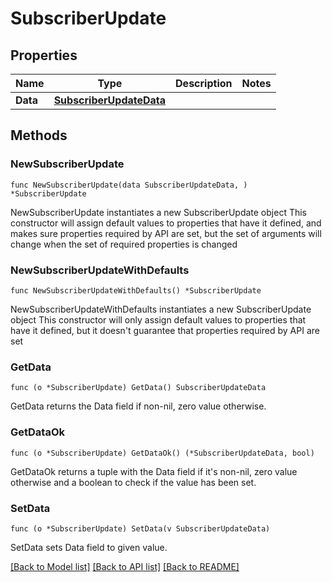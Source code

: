 # SubscriberUpdate

## Properties

Name | Type | Description | Notes
------------ | ------------- | ------------- | -------------
**Data** | [**SubscriberUpdateData**](SubscriberUpdateData.md) |  | 

## Methods

### NewSubscriberUpdate

`func NewSubscriberUpdate(data SubscriberUpdateData, ) *SubscriberUpdate`

NewSubscriberUpdate instantiates a new SubscriberUpdate object
This constructor will assign default values to properties that have it defined,
and makes sure properties required by API are set, but the set of arguments
will change when the set of required properties is changed

### NewSubscriberUpdateWithDefaults

`func NewSubscriberUpdateWithDefaults() *SubscriberUpdate`

NewSubscriberUpdateWithDefaults instantiates a new SubscriberUpdate object
This constructor will only assign default values to properties that have it defined,
but it doesn't guarantee that properties required by API are set

### GetData

`func (o *SubscriberUpdate) GetData() SubscriberUpdateData`

GetData returns the Data field if non-nil, zero value otherwise.

### GetDataOk

`func (o *SubscriberUpdate) GetDataOk() (*SubscriberUpdateData, bool)`

GetDataOk returns a tuple with the Data field if it's non-nil, zero value otherwise
and a boolean to check if the value has been set.

### SetData

`func (o *SubscriberUpdate) SetData(v SubscriberUpdateData)`

SetData sets Data field to given value.



[[Back to Model list]](../README.md#documentation-for-models) [[Back to API list]](../README.md#documentation-for-api-endpoints) [[Back to README]](../README.md)


